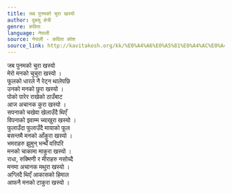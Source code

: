 ```yaml
---
title: जब पुनमको चुरा खस्यो
author: दुबसु क्षेत्री
genre: कविता
language: नेपाली
source: नेपाली - कविता कोश
source_link: http://kavitakosh.org/kk/%E0%A4%A6%E0%A5%81%E0%A4%AC%E0%A4%B8%E0%A5%81_%E0%A4%95%E0%A5%8D%E0%A4%B7%E0%A5%87%E0%A4%A4%E0%A5%8D%E0%A4%B0%E0%A5%80
---
```


जब पुनमको चुरा खस्यो  
मेरो मनको चुचुरा खस्यो ।  
फूलको धारले नै रेट्न थालेपछि  
उनको मनको छुरा खस्यो ।  
पोको पारेर राखेको ठाउँबाट  
आज अचानक कुरा खस्यो ।  
सपनाको चखेवा खेलाउँदै थिएँ  
विपनाको झ्वाम्म च्याखुरा खस्यो ।  
फुलाउँदा फुलाउँदै मायाको फूल  
बसन्तमै मनको आँकुरा खस्यो ।  
भमराहरु झुमुन् भन्थेँ वरिपरि  
मनको चाकामा माकुरा खस्यो ।  
राधा, रुक्मिणी र मीराहरु नसोच्दै  
मनमा अचानक मथुरा खस्यो ।  
अग्लिदै थिएँ आकासको हिमाल  
आफनै मनको टाकुरा खस्यो ।
